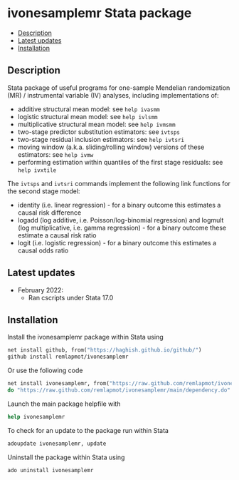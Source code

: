 # ivonesamplemr Stata package

* [Description](#description)
* [Latest updates](#latest-updates)
* [Installation](#installation)

## Description

Stata package of useful programs for one-sample Mendelian randomization (MR) / instrumental variable (IV) analyses, including implementations of:

* additive structural mean model: see `help ivasmm`
* logistic structural mean model: see `help ivlsmm`
* multiplicative structural mean model: see `help ivmsmm`
* two-stage predictor substitution estimators: see `ivtsps`
* two-stage residual inclusion estimators: see `help ivtsri`
* moving window (a.k.a. sliding/rolling window) versions of these estimators: see `help ivmw`
* performing estimation within quantiles of the first stage residuals: see `help ivxtile`

The `ivtsps` and `ivtsri` commands implement the following link functions for the second stage model: 

* identity (i.e. linear regression) - for a binary outcome this estimates a causal risk difference 
* logadd (log additive, i.e. Poisson/log-binomial regression) and logmult (log multiplicative, i.e. gamma regression) - for a binary outcome these estimate a causal risk ratio
* logit (i.e. logistic regression) - for a binary outcome this estimates a causal odds ratio

## Latest updates

* February 2022:
  - Ran cscripts under Stata 17.0

## Installation

Install the ivonesamplemr package within Stata using
``` stata
net install github, from("https://haghish.github.io/github/")
github install remlapmot/ivonesamplemr
```

Or use the following code
``` stata
net install ivonesamplemr, from("https://raw.github.com/remlapmot/ivonesamplemr/main/") replace
do "https://raw.github.com/remlapmot/ivonesamplemr/main/dependency.do"
```

Launch the main package helpfile with
``` stata
help ivonesamplemr
```

To check for an update to the package run within Stata
``` stata
adoupdate ivonesamplemr, update
```

Uninstall the package within Stata using
``` stata
ado uninstall ivonesamplemr
```
